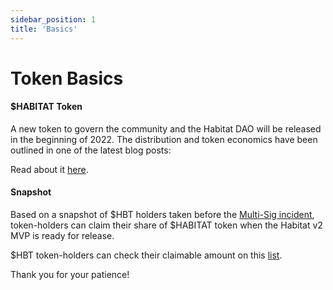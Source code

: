 ```yaml
---
sidebar_position: 1
title: 'Basics'
---
```


# Token Basics

#### $HABITAT Token

A new token to govern the community and the Habitat DAO will be released in the beginning of 2022.
The distribution and token economics have been outlined in one of the latest blog posts:

Read about it [here](https://0xhabitat.substack.com/p/reboot).

#### Snapshot

Based on a snapshot of $HBT holders taken before the [Multi-Sig incident](https://0xhabitat.substack.com/p/exploit2), token-holders can claim their share of $HABITAT token when the Habitat v2 MVP is ready for release.

$HBT token-holders can check their claimable amount on this [list](https://docs.google.com/spreadsheets/d/e/2PACX-1vRuiEDeHK7J8mb7iUoxrWxcjAxNJJE5CPUr4em0-3Y29zeioxRIBAH-u9dEDGQrZ_-R5Ij1VjdrD0sy/pubhtml).

Thank you for your patience!

